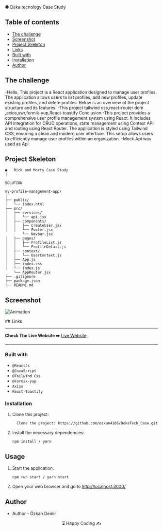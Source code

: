 ●	Deka tecnology Case Study

## Table of contents

  - [The challenge](#the-challenge)
  - [Screenshot](#screenshot)
  - [Project Skeleton ](#project-skeleton)
  - [Links](#links)
  - [Built with](#built-with)
  - [Installation](#Installation)  
  - [Author](#author)

## The challenge
-Hello, This project is a React application designed to manage user profiles. The application allows users to list profiles, add new profiles, update existing profiles, and delete profiles. Below is an overview of the project structure and its features. 
-This project tailwind css,react-router dom ,axios,swr,formik-yup,React-toastify 
Conclusion
-This project provides a comprehensive user profile management system using React. It includes API integration for CRUD operations, state management using Context API, and routing using React Router. The application is styled using Tailwind CSS, ensuring a clean and modern user interface. This setup allows users to efficiently manage user profiles within an organization.
-Mock Api was used as Api
## Project Skeleton
```
●	Rick and Morty Case Study
|
     
SOLUTION

my-profile-management-app/
│
├── public/
│   └── index.html
├── src/
│   ├── services/
│   │   └── api.jsx
│   ├── components/
│   │   ├── CreateUser.jsx
│   │   └── Footer.jsx
        └── Navbar.jsx  
│   ├── pages/
│   │   ├── ProfileList.js
│   │   └── ProfileDetail.js
│   ├── context/
│   │   └── UserContext.js
│   ├── App.js
│   ├── index.css
│   └── index.js
    └── AppRouter.jsx
├── .gitignore
├── package.json
└── README.md

```
## Screenshot
<p align="left">


![Animation](https://github.com/ozkan4186/DekaTech_Case/assets/109352349/48f11826-1b15-4f62-9bc3-f172cdc4ebf7)



</p>
## Links
<hr>
<b>Check The Live Website ➡️</b> <a href="https://main--wonderful-jalebi-11beb5.netlify.app/"> Live Website </a> 
<hr>

### Built with

- `@ReactJs`
- `@JavaScript`
- `@Tailwind Css`
-  `@Formik-yup`
-  `Axios`
-  `React-Toastify`




### Installation
1. Clone this project:

   ```bash
     Clone the project: https://github.com/ozkan4186/DekaTech_Case.git
   ```
2. Install the necessary dependencies:

   ```bash
   npm install / yarn
   ```
## Usage

1. Start the application:
   ```bash
   npm run start / yarn start
   ```
2. Open your web browser and go to [http://localhost:3000/](http://localhost:3000)

## Author

- Author - Özkan Demir

<center> &#8987; Happy Coding  &#9997; </center>



